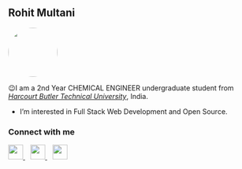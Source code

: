 ## Rohit Multani
<a href="https://github.com/rohitmultani"><img src="https://media-exp1.licdn.com/dms/image/C5603AQG2oMe-QKJn5g/profile-displayphoto-shrink_400_400/0/1626535486571?e=1639612800&v=beta&t=48oMxhdPDDmSYoqkXpsHkIMioPTbiByei0maUA2IQ1A" width="100px;" style="border-radius:50%" alt=""/><br /></a>

😉I am a 2nd Year CHEMICAL ENGINEER undergraduate student from <a href="hbtu.ac.in">_Harcourt Butler Technical University_</a>, India.<br>

- I’m interested in Full Stack Web Development and Open Source.

### Connect with me
<p>
  <a href="https://twitter.com/Mr_Rohit27">
    <img width="30px" src="https://www.vectorlogo.zone/logos/twitter/twitter-official.svg" />
  </a>&ensp;
  <a href="https://www.linkedin.com/in/rohit-multani-885b57213/">
    <img width="30px" src="https://www.vectorlogo.zone/logos/linkedin/linkedin-icon.svg" />
  </a>&ensp;
  <a href="https://www.instagram.com/rohit_multani27/">
    <img width="30px" src="https://www.vectorlogo.zone/logos/instagram/instagram-icon.svg" />
  </a>
</p>
